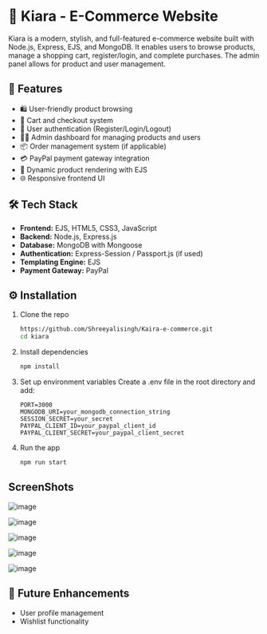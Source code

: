# 👠 Kiara - E-Commerce Website

Kiara is a modern, stylish, and full-featured e-commerce website built with Node.js, Express, EJS, and MongoDB. It enables users to browse products, manage a shopping cart, register/login, and complete purchases. The admin panel allows for product and user management.

## 🚀 Features

* 🛍️ User-friendly product browsing
* 🛒 Cart and checkout system
* 🔐 User authentication (Register/Login/Logout)
* 🧑‍💼 Admin dashboard for managing products and users
* 📦 Order management system (if applicable)
* 💳 PayPal payment gateway integration
* 📸 Dynamic product rendering with EJS
* 🌐 Responsive frontend UI

## 🛠️ Tech Stack

* **Frontend:** EJS, HTML5, CSS3, JavaScript
* **Backend:** Node.js, Express.js
* **Database:** MongoDB with Mongoose
* **Authentication:** Express-Session / Passport.js (if used)
* **Templating Engine:** EJS
* **Payment Gateway:** PayPal

## ⚙️ Installation

1. Clone the repo

   ```bash
   https://github.com/Shreeyalisingh/Kaira-e-commerce.git
   cd kiara
   ```
2. Install dependencies

   ```bash
   npm install
   ```
3. Set up environment variables
   Create a .env file in the root directory and add:

   ```env
   PORT=3000
   MONGODB_URI=your_mongodb_connection_string
   SESSION_SECRET=your_secret
   PAYPAL_CLIENT_ID=your_paypal_client_id
   PAYPAL_CLIENT_SECRET=your_paypal_client_secret
   ```
4. Run the app

   ```bash
   npm run start
   ```
## ScreenShots
![image](https://github.com/user-attachments/assets/5c000e64-30fa-4a9e-bc6b-7ff210114832)

![image](https://github.com/user-attachments/assets/8112c619-6644-4d42-98e5-1a5556b02f0c)

![image](https://github.com/user-attachments/assets/33be3282-6409-43c1-b6ac-c7a0a8cd606d)

![image](https://github.com/user-attachments/assets/d8ffee90-42be-494f-9cbf-4b6bfc2d1252)

![image](https://github.com/user-attachments/assets/c3d69690-d8e1-434a-aa6c-69cd43a4bbef)





## 🧠 Future Enhancements

* User profile management
* Wishlist functionality
